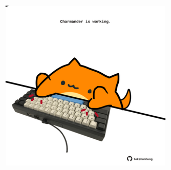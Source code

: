 <!-- built at 06/05/2025, 23:00:31 UTC -->
<p align="center">
  <img width="500" height="500" src="./ReadmeImage.svg">
</p>
